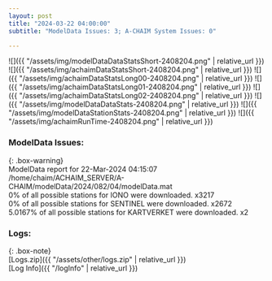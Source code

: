```yaml
---
layout: post
title: "2024-03-22 04:00:00"
subtitle: "ModelData Issues: 3; A-CHAIM System Issues: 0"

---
```


![]({{ "/assets/img/modelDataDataStatsShort-2408204.png" | relative_url }})
![]({{ "/assets/img/achaimDataStatsShort-2408204.png" | relative_url }})
![]({{ "/assets/img/achaimDataStatsLong00-2408204.png" | relative_url }})
![]({{ "/assets/img/achaimDataStatsLong01-2408204.png" | relative_url }})
![]({{ "/assets/img/achaimDataStatsLong02-2408204.png" | relative_url }})
![]({{ "/assets/img/modelDataDataStats-2408204.png" | relative_url }})
![]({{ "/assets/img/modelDataStationStats-2408204.png" | relative_url }})
![]({{ "/assets/img/achaimRunTime-2408204.png" | relative_url }})


### ModelData Issues:  
  
{: .box-warning}  
 ModelData report for 22-Mar-2024 04:15:07   
 /home/chaim/ACHAIM_SERVER/A-CHAIM/modelData/2024/082/04/modelData.mat   
 0% of all possible stations for IONO were downloaded. x3217   
 0% of all possible stations for SENTINEL were downloaded. x2672   
 5.0167% of all possible stations for KARTVERKET were downloaded. x2   
  


### Logs:  
  
{: .box-note}  
[Logs.zip]({{ "/assets/other/logs.zip" | relative_url }})  
[Log Info]({{ "/logInfo" | relative_url }})  
